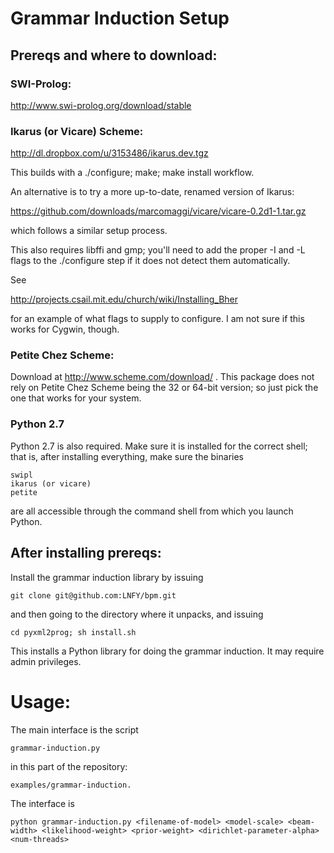 # Grammar Induction Setup

## Prereqs and where to download:

### SWI-Prolog:

http://www.swi-prolog.org/download/stable

### Ikarus (or Vicare) Scheme:

http://dl.dropbox.com/u/3153486/ikarus.dev.tgz

This builds with a ./configure; make; make install workflow.

An alternative is to try a more up-to-date, renamed version of Ikarus:

https://github.com/downloads/marcomaggi/vicare/vicare-0.2d1-1.tar.gz

which follows a similar setup process.

This also requires libffi and gmp; you'll need to add the proper -I and -L flags
to the ./configure step if it does not detect them automatically. 

See 

http://projects.csail.mit.edu/church/wiki/Installing_Bher

for an example of what flags to supply to configure.  I am not sure
if this works for Cygwin, though.

### Petite Chez Scheme:

Download at http://www.scheme.com/download/ . This package does not rely on Petite Chez Scheme being the 32 or 64-bit version; so just pick the one that works for your system.

### Python 2.7

Python 2.7 is also required. Make sure it is installed for the correct shell; that is,
after installing everything, make sure the binaries
    
    swipl
    ikarus (or vicare)
    petite

are all accessible through the command shell from which you launch Python.

## After installing prereqs:

Install the grammar induction library by issuing

    git clone git@github.com:LNFY/bpm.git

and then going to the directory where it unpacks, and issuing

    cd pyxml2prog; sh install.sh

This installs a Python library for doing the grammar induction. It may require admin privileges.

# Usage:

The main interface is the script 

    grammar-induction.py

in this part of the repository:

    examples/grammar-induction.

The interface is

    python grammar-induction.py <filename-of-model> <model-scale> <beam-width> <likelihood-weight> <prior-weight> <dirichlet-parameter-alpha> <num-threads>

